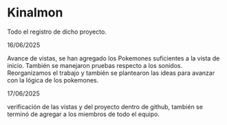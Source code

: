 # Kinalmon
Todo el registro de dicho proyecto.

16/06/2025

Avance de vistas, se han agregado los Pokemones suficientes a la vista de inicio. También se manejaron pruebas respecto a los sonidos. Reorganizamos el trabajo y también se plantearon las ideas para avanzar con la lógica de los pokemones.




17/06/2025

verificación de las vistas y del proyecto dentro de github, también se terminó de agregar a los miembros de todo el equipo.
